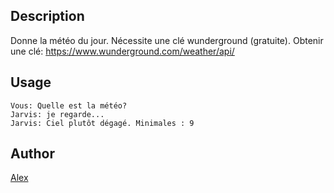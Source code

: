 <!---
IMPORTANT
=========
This README.md is displayed in the WebStore as well as within Jarvis app
Please do not change the structure of this file
Fill-in Description, Usage & Author sections
Make sure to rename the [en] folder into the language code your plugin is written in (ex: fr, es, de, it...)
For multi-language plugin:
- clone the language directory and translate commands/functions.sh
- optionally write the Description / Usage sections in several languages
-->
## Description
Donne la météo du jour.
Nécessite une clé wunderground (gratuite).
Obtenir une clé: https://www.wunderground.com/weather/api/

## Usage
```
Vous: Quelle est la météo?
Jarvis: je regarde...
Jarvis: Ciel plutôt dégagé. Minimales : 9
```

## Author
[Alex](https://github.com/alexylem)
